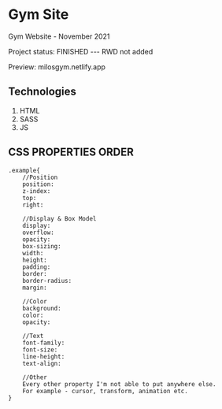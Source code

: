 ﻿# Gym Site

Gym Website - November 2021

Project status: FINISHED --- RWD not added

Preview: milosgym.netlify.app

## Technologies

1. HTML
2. SASS
3. JS

## CSS PROPERTIES ORDER

    .example{
        //Position
        position:
        z-index:
        top:
        right:

        //Display & Box Model
        display:
        overflow:
        opacity:
        box-sizing:
        width:
        height:
        padding:
        border:
        border-radius:
        margin:

        //Color
        background:
        color:
        opacity:

        //Text
        font-family:
        font-size:
        line-height:
        text-align:

        //Other
        Every other property I'm not able to put anywhere else.
        For example - cursor, transform, animation etc.
    }
